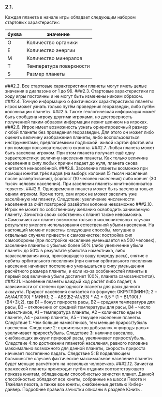 ﻿
### 2.1.
Каждая планета в начале игры обладает следующим набором стартовых характеристик:

буква | значение
------|---------
O | Количество органики 
E |   Количество энергии 
M | Количество минералов
T |   Температура поверхности  
S |   Размер планеты
###2.2.
Все стартовые характеристики планеты могут иметь целые значения в диапазоне от 1 до 99.
###2.3.
Стартовые характеристики по ходу игры постоянны и не могут быть изменены никоим образом.
###2.4.
Точную информацию о фактических характеристиках планеты игрок может узнать только путём проведения георазведки, либо путём колонизации планеты.
###2.5.
Также геологическая информация может быть сообщена игроку другими игроками, но достоверность полученной таким образом информации лежит целиком на игроках.
###2.6.
Игрок имеет возможность узнать ориентировочный размер любой планеты без проведения георазведки. Для этого он может либо оценить величину изображения планеты, либо воспользоваться инструментами, предлагаемыми подпиской: живой картой флотов или при помощи пользовательского скрипта.
###2.7.
Любая планета может быть заселена игроком. При этом планета получает ещё одну характеристику: величину населения планеты. Как только величина населения в силу любых причин падает до нуля, планета снова считается ненаселённой.
###2.8.
Заселение планеты возможно при помощи юнитов трёх видов (на выбор): колония (5 тысяч населения после развёртывания), форпост (10 человек населения) либо ковчег (30 тысяч человек населения). При заселении планеты юнит-колонизатор теряется.
###2.9.
Одновременно планета может быть заселена только одним игроком. Кроме того, сам игрок не может заселить уже заселённую им планету. Следствие: увеличение численности населения за счёт повторной развёртки колонии невозможно
###2.10.
Игрок не может по собственному желанию освободить занимаемую планету. Зачистка своих собственных планет также невозможна. «Самозачистка» планет возможна только в исключительных случаях результате умелого использования естественной убыли населения. На настоящий момент известны следующие способы, могущие в отдельных случаях привести к самозачистке: постройка сил самообороны (при постройке население уменьшается на 500 человек), заселение планеты с убылью более 50% (либо увеличение убыли планеты до 50% в результате убийства наместника, либо завассаливания акка, производящего вашу природу расы), снятие с орбиты орбитального поселения (при снятии орбитального поселения население начинает постепенно уменьшаться в силу уменьшения расчётного размера планеты, и если из-за особенностей планеты в первый ход величина убыли достигнет 100%, планета самозачистится).
###2.11.
Население планеты каждый ход растёт либо падает, в зависимости от степени пригодности планеты для расы данного аккаунта. Прирост населения считается по формуле: ОКРУГЛ(МИН(1; 2 – A5/A4/1000) * МИН(1; 2 – ABS(B2-A1)/B3) * A2 * 0,5 * (1 + B1/100) / (B4+3);2), где B1 – бонус прироста расы, B2 – средняя температура для расы, B3 – отклонение от средней температуры для расы, B4 – число наместников, A1 – температура планеты, A2 – количество еды на планете, A4 – размер планеты, A5 – текущее население планеты. Следствие 1: Чем больше наместников, тем меньше прирост/убыль населения. Следствие 2: строительство добывалок «природы расы» увеличивает прирост/убыль. Следствие 3: наличие вассалов, снабжающих аккаунт природой расы, увеличивает прирост/убыль. Следствие 4:по достижении планетой населения, равного половине максимально возможного для данной планеты, скорость прироста начинает постепенно падать. Следствие 5: В подавляющем большинстве случаев фактическое максимальное население планеты будет меньше расчётного на несколько человечков.
###2.12.
Зачистка вражеской планеты происходит путём отдания соответствующего приказа юнитам, обладающим способностью зачистки планет. Данной способностью обладают все юниты, собранные на шасси Пехота и Тяжёлая пехота, а также все юниты, снабжённые деталью Кибер-дайвер. Подробнее правила зачистки описаны в разделе Юниты.
